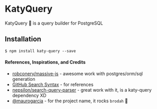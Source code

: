 # KatyQuery
KatyQuery :microphone: is a query builder for PostgreSQL

## Installation

```shell
$ npm install katy-query --save
```

#### References, Inspirations, and Credits

- [robconery/massive-js](https://github.com/robconery/massive-js) - awesome work with postgres/orm/sql generation
- [GitHub Search Syntax](https://help.github.com/articles/search-syntax/) - for references
- [nepsilon/search-query-parser](https://github.com/nepsilon/search-query-parser) - great work with it, is a katy-query dependency XD
- [@maurogarcia](http://github.com/maurogarcia) - for the project name, it rocks `brodah` :microphone:
